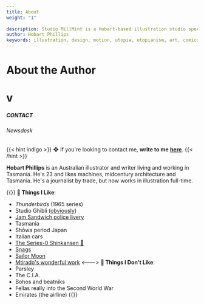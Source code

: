 ```yaml
---
title: About
weight: "1"
  
description: Studio MillMint is a Hobart-based illustration studio specialising in utopian fiction.
author: Hobart Phillips
keywords: illustration, design, motion, utopia, utopianism, art, comics, comic, hobart, phillips, vekllei, millmint
---
```

<style>
.markdown a {
color: var(--color-indigo);
}
.markdown a.anchor {
color: var(--color-indigo);
}
aside nav ul a {
color: var(--color-indigo);
}
#headerbox .emoji {
color: var(--color-indigo);
}
</style>

<div id="headerbox">
<h1 class="title">About the Author</h1>
<h1 class="emoji" id="whirlybat">v</h1>
</div>

<h5 span class="tag indigo"> CONTACT </h5>
<h6 span class="sitetag">Newsdesk</h6>

{{< hint indigo >}}
❖ If you're looking to contact me, **write to me** [**here**](mailto:melonkony@icloud.com).
{{< /hint >}}

**Hobart Phillips** is an Australian illustrator and writer living and working in Tasmania. He's 23 and likes machines, midcentury architecture and Tasmania. He's a journalist by trade, but now works in illustration full-time.

{{<columns>}}
**🌹 Things I Like**:

* _Thunderbirds_ (1965 series)
* Studio Ghibli ([obviously](/newsdesk/essays/ghibli))
* [Jam Sandwich police livery](https://en.wikipedia.org/wiki/Jam_sandwich_(police_car))
* Tasmania
* Shōwa period Japan
* Italian cars
* [The Series-0 Shinkansen 🚅](https://en.wikipedia.org/wiki/0_Series_Shinkansen)
* [Snags](https://www.woolworths.com.au/shop/productdetails/820196/woolworths-beef-sausage)
* [Sailor Moon](/images/sailorzelda.jpg)
* [Mtirado's wonderful work](https://www.musicauniversalis.space)
  <--->
**🥀 Things I Don't Like**:
* Parsley
* The C.I.A.
* Bohos and beatniks
* Fellas really into the Second World War
* Emirates (the airline)
  {{</columns>}}